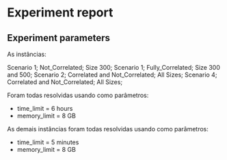 # Experiment report

## Experiment parameters

As instâncias:

Scenario 1; Not_Correlated; Size 300;
Scenario 1; Fully_Correlated; Size 300 and 500;
Scenario 2; Correlated and Not_Correlated; All Sizes;
Scenario 4; Correlated and Not_Correlated; All Sizes;

Foram todas resolvidas usando como parâmetros:

- time_limit = 6 hours
- memory_limit = 8 GB

As demais instâncias foram todas resolvidas usando como parâmetros:

- time_limit = 5 minutes
- memory_limit = 8 GB